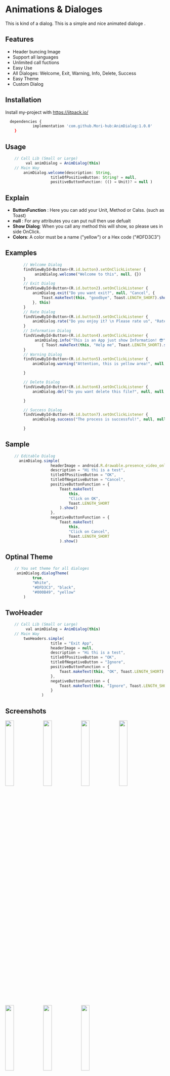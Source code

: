 
# Animations & Dialoges

This is kind of a dialog. This is a simple and nice animated dialoge .
## Features

- Header buncing Image
- Support all languages
- Unlimited call fuctions
- Easy Use
- All Dialoges: Welcome, Exit, Warning, Info, Delete, Success
- Easy Theme 
- Custom Dialog


## Installation

Install my-project with https://jitpack.io/

```bash
  dependencies {
	        implementation 'com.github.Mori-hub:AnimDialog:1.0.0'
	}
```
    
## Usage

```javascript
    // Call Lib (Small or Large)
         val animDialog = AnimDialog(this) 
    // Main Way
        animDialog.welcome(description: String,
                    titleOfPositiveButton: String? = null,     
                    positiveButtonFunction: (() → Unit)? = null )
```
## Explain
* **ButtonFunction** : Here you can add your Unit, Method or Calss. (such as Toast)
* **null** : For any attributes you can put null then use defualt
* **Show Dialog**: When you call any method this will show, so please ues in side OnClick. 
* **Colors**: A color must be a name ("yellow") or a Hex code ("#DFD3C3") 
## Examples
```javascript
        // Welcome Dialog
        findViewById<Button>(R.id.button).setOnClickListener {
             animDialog.welcome("Welcome to this", null, {})
        }
        // Exit Dialog
        findViewById<Button>(R.id.button2).setOnClickListener {
            animDialog.exit("Do you want exit?", null, "Cancel", {
                Toast.makeText(this, "goodbye", Toast.LENGTH_SHORT).show()
            }, this)
        }
        // Rate Dialog
        findViewById<Button>(R.id.button3).setOnClickListener {
            animDialog.rate("Do you enjoy it? \n Please rate us", "Rate", "Maybe later")
        }
        // Information Dialog
        findViewById<Button>(R.id.button4).setOnClickListener {
             animDialog.info("This is an App just show Information! 😎", "info",
                { Toast.makeText(this, "Help me", Toast.LENGTH_SHORT).show() })
        }
        // Warning Dialog
        findViewById<Button>(R.id.button5).setOnClickListener {
            animDialog.warning("Attention, this is yellow area!", null, null, null)

        }

        // Delete Dialog
        findViewById<Button>(R.id.button6).setOnClickListener {
            animDialog.del("Do you want delete this file?", null, null, null)

        }

        // Success Dialog
        findViewById<Button>(R.id.button7).setOnClickListener {
            animDialog.success("The process is successful!", null, null, null)

        }

```
## Sample 

```javascript
    // Editable Dialog
      animDialog.simple(
                    headerImage = android.R.drawable.presence_video_online,
                    description = "Hi thi is a test",
                    titleOfPositiveButton = "OK",
                    titleOfNegativeButton = "Cancel",
                    positiveButtonFunction = {
                        Toast.makeText(
                            this,
                            "Click on OK",
                            Toast.LENGTH_SHORT
                        ).show()
                    },
                    negativeButtonFunction = {
                        Toast.makeText(
                            this,
                            "Click on Cancel",
                            Toast.LENGTH_SHORT
                        ).show()
```

## Optinal Theme 

```javascript
    // You set theme for all dialoges 
     animDialog.dialogTheme(
            true,
            "White",
            "#DFD3C3", "black",
            "#000B49", "yellow"
        )
```

## TwoHeader 
```javascript
    // Call Lib (Small or Large)
         val animDialog = AnimDialog(this) 
    // Main Way
        twoHeaders.simple(
                    title = "Exit App",
                    headerImage = null,
                    description = "Hi thi is a test",
                    titleOfPositiveButton = "OK",
                    titleOfNegativeButton = "Ignore",
                    positiveButtonFunction = {
                        Toast.makeText(this, "OK", Toast.LENGTH_SHORT).show()
                    },
                    negativeButtonFunction = {
                        Toast.makeText(this, "Ignore", Toast.LENGTH_SHORT).show()
                    }
                )
```
## Screenshots

<img src="https://user-images.githubusercontent.com/53067774/160858704-e1cf1aa2-97b1-4316-ac60-7c00ce295976.jpg" width="23%"></img> <img src="https://user-images.githubusercontent.com/53067774/160858713-29e5770f-c8ad-4e8f-9677-f36fe7c4350b.jpg" width="23%"></img> <img src="https://user-images.githubusercontent.com/53067774/160858717-1da18815-b570-4715-8d34-38e50dc91cba.jpg" width="23%"></img> <img src="https://user-images.githubusercontent.com/53067774/160858719-bed28e8d-a90a-47f1-8d74-813138edbf5a.jpg" width="23%"></img> <img src="https://user-images.githubusercontent.com/53067774/160858722-cd74b838-5943-450e-85cb-0845094ce428.jpg" width="23%"></img> <img src="https://user-images.githubusercontent.com/53067774/160858732-fbe7717c-e7e5-440c-8af5-e6595ca211b5.jpg" width="23%"></img> <img src="https://user-images.githubusercontent.com/53067774/160858775-081fb05e-7107-4504-9452-0ecbb1deb665.jpg" width="23%"></img> 

## Screenshots - Two Header Class
<img src="https://user-images.githubusercontent.com/53067774/160859376-391fb014-df75-40d9-aae2-056de3d0d3d8.jpg" width="23%"></img> 
## Gifs
![see](https://user-images.githubusercontent.com/53067774/160862797-5877e9f3-83ca-4085-ae1b-18cc4d4524ad.gif)

<img src=https://user-images.githubusercontent.com/53067774/160862797-5877e9f3-83ca-4085-ae1b-18cc4d4524ad.gif"./assets/image.gif" width="50%" height="50%"/>

## 🚀 About Me
I'm a full stack developer...


## 🛠 Skills
Java, Kotlin, CSS....


## Tech Stack

**Important:** For Gradle 7.2 & jitpack.io Please use this way : https://stackoverflow.com/a/71603699/12272687

**Update:** March 2022


## 🔗 Links
[![portfolio](https://img.shields.io/badge/my_portfolio-000?style=for-the-badge&logo=ko-fi&logoColor=white)](https://github.com/Mori-hub)
[![linkedin](https://img.shields.io/badge/linkedin-0A66C2?style=for-the-badge&logo=linkedin&logoColor=white)](https://www.linkedin.com/)
[![twitter](https://img.shields.io/badge/twitter-1DA1F2?style=for-the-badge&logo=twitter&logoColor=white)](https://twitter.com/)


## Feedback

If you have any feedback, please reach out to us at SR-App@outlook.com


## License

[MIT](https://choosealicense.com/licenses/mit/)

